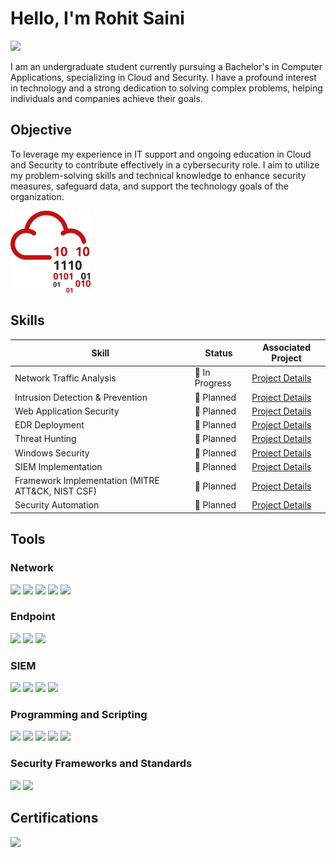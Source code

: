 
# Hello, I'm Rohit Saini
<a href="https://www.linkedin.com/in/rohitsaini-cyberguardian/"><img src="https://img.shields.io/badge/-LinkedIn-0072b1?&style=for-the-badge&logo=linkedin&logoColor=white" /></a>

I am an undergraduate student currently pursuing a Bachelor's in Computer Applications, specializing in Cloud and Security. I have a profound interest in technology and a strong dedication to solving complex problems, helping individuals and companies achieve their goals.

## Objective

To leverage my experience in IT support and ongoing education in Cloud and Security to contribute effectively in a cybersecurity role. I aim to utilize my problem-solving skills and technical knowledge to enhance security measures, safeguard data, and support the technology goals of the organization.

![TryHackMe Stats](https://raw.githubusercontent.com/CyberGuardianx/CyberGuardianx/master/assets/thm_propic.png)

## Skills

| Skill                                                |     Status         | Associated Project                                                                         |
|------------------------------------------------------|--------------------|--------------------------------------------------------------------------------------------|
| Network Traffic Analysis                             |    🚧 In Progress | <a href="https://github.com/cyberguardianx/Portfolio/tree/4dafe1528ac6e8c46e4fe128f81b5c891a9be84d/Network%20Traffic%20Analysis%20with%20Wireshark">Project Details</a>|
| Intrusion Detection & Prevention                     |    📝 Planned     | <a href="https://github.com/cyberguardianx/Portfolio/tree/4dafe1528ac6e8c46e4fe128f81b5c891a9be84d/Intrusion%20Detection%20%26%20Prevention%20System%20Implementation">Project Details</a>|
| Web Application Security                             |    📝 Planned     | <a href="https://github.com/cyberguardianx/Portfolio/tree/4dafe1528ac6e8c46e4fe128f81b5c891a9be84d/Web%20Application%20Security%20Analysis">Project Details</a>|
| EDR Deployment                                       |    📝 Planned     | <a href="https://github.com/cyberguardianx/Portfolio/tree/4dafe1528ac6e8c46e4fe128f81b5c891a9be84d/EDR%20Deployment">Project Details</a>|
| Threat Hunting                                       |    📝 Planned     | <a href="https://github.com/cyberguardianx/Portfolio/tree/4dafe1528ac6e8c46e4fe128f81b5c891a9be84d/Threat%20Hunting%20Operations">Project Details</a>|
| Windows Security                                     |    📝 Planned     | <a href="https://github.com/cyberguardianx/Portfolio/tree/4dafe1528ac6e8c46e4fe128f81b5c891a9be84d/Windows%20Security%20Automation">Project Details</a>|
| SIEM Implementation                                  |    📝 Planned     | <a href="https://github.com/cyberguardianx/Portfolio/tree/4dafe1528ac6e8c46e4fe128f81b5c891a9be84d/SIEM%20Development">Project Details</a>|
| Framework Implementation (MITRE ATT&CK, NIST CSF)    |    📝 Planned     | <a href="https://github.com/cyberguardianx/Portfolio/tree/4dafe1528ac6e8c46e4fe128f81b5c891a9be84d/Threat%20Detection%20Framework">Project Details</a>|
| Security Automation                                  |    📝 Planned     | <a href="https://github.com/cyberguardianx/Portfolio/tree/4dafe1528ac6e8c46e4fe128f81b5c891a9be84d/SOAR%20Implementation">Project Details</a>|


## Tools

### Network
<div>
    <img src="https://img.shields.io/badge/-Wireshark-1679A7?&style=for-the-badge&logo=Wireshark&logoColor=white" />
    <img src="https://img.shields.io/badge/-Suricata-EF3B2D?&style=for-the-badge&logo=Suricata&logoColor=white" />
    <img src="https://img.shields.io/badge/-Zeek-777BB4?&style=for-the-badge&logo=Zeek&logoColor=white" />
    <img src="https://img.shields.io/badge/-Fortinet-DA291C?style=for-the-badge&logo=Fortinet&logoColor=white" />
    <img src="https://img.shields.io/badge/-Palo%20Alto%20Networks-007EC6?style=for-the-badge&logo=Palo-Alto-Networks&logoColor=white" />


</div>

### Endpoint
<div>
    <img src="https://img.shields.io/badge/-Microsoft_Defender_for_Endpoint-00A4EF?&style=for-the-badge&logo=Microsoft&logoColor=white" />
    <img src="https://img.shields.io/badge/-SentinelOne-0033CC?style=for-the-badge&logo=SentinelOne&logoColor=white" />
    <img src="https://img.shields.io/badge/-CrowdStrike%20Falcon-E95723?style=for-the-badge&logo=CrowdStrike&logoColor=white" />

</div>

### SIEM
<div>
    <img src="https://img.shields.io/badge/-Microsoft_Sentinel-0078D4?&style=for-the-badge&logo=Microsoft&logoColor=white" />
    <img src="https://img.shields.io/badge/-Splunk-000000?&style=for-the-badge&logo=Splunk&logoColor=white" />
    <img src="https://img.shields.io/badge/-Elastic-005571?&style=for-the-badge&logo=Elastic&logoColor=white" />
    <img src="https://img.shields.io/badge/-IBM%20QRadar-1F70C1?style=for-the-badge&logo=IBM&logoColor=white" />

</div>

### Programming and Scripting
<div>
    <img src="https://img.shields.io/badge/-HTML-E34F26?style=for-the-badge&logo=HTML5&logoColor=white" />
    <img src="https://img.shields.io/badge/-PowerShell-5391FE?style=for-the-badge&logo=PowerShell&logoColor=white" />
    <img src="https://img.shields.io/badge/-Bash-4EAA25?style=for-the-badge&logo=GNU%20Bash&logoColor=white" />
    <img src="https://img.shields.io/badge/-Python-3776AB?style=for-the-badge&logo=Python&logoColor=white" />
    <img src="https://img.shields.io/badge/-SQL-4479A1?style=for-the-badge&logo=MySQL&logoColor=white" />

</div>

### Security Frameworks and Standards
<div>
    <img src="https://img.shields.io/badge/-MITRE%20ATT%26CK-005DAA?style=for-the-badge&logo=MITRE&logoColor=white" />
    <img src="https://img.shields.io/badge/-NIST%20CSF-5A6978?style=for-the-badge&logo=NIST&logoColor=white" />


</div>


## Certifications
<div>
    <img src="https://img.shields.io/badge/-Google%20Cybersecurity%20Certificate-4285F4?style=for-the-badge&logo=Google&logoColor=white" />
    
</div>
